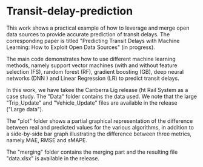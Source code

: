 # Transit-delay-prediction


This work shows a practical example of how to leverage and merge open data sources to provide accurate prediction of transit delays. 
The corresponding paper is titled "Predicting Transit Delays with Machine Learning: How to Exploit Open Data Sources" (in progress).

The main code demonstrates how to use different machine learning methods, namely support vector machines (with and without feature selection (FS), random forest (RF), gradient boosting (GB), deep neural networks (DNN ) and Linear Regression (LR) to predict transit delays. 

In this work, we have takee the Canberra Lig release (ht Rail System  as a case study. The "Data" folder contains the data used. We note that the large "Trip_Update" and "Vehicle_Update" files are available in the release ("Large data").

The "plot" folder shows a partial graphical representation of the difference between real  and predicted values for the various algorithms, in addition to a side-by-side bar graph illustrating the difference between three metrics, namely MAE, RMSE and sMAPE. 

The "merging" folder contains the merging part and the resulting file "data.xlsx" is available in the release.
